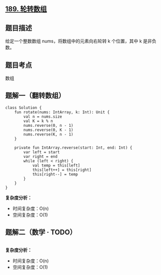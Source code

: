 ## [189. 轮转数组](https://leetcode.cn/problems/rotate-array)

## 题目描述

给定一个整数数组 nums，将数组中的元素向右轮转 k 个位置，其中 k 是非负数。

## 题目考点

数组

## 题解一（翻转数组）
 
```
class Solution {
    fun rotate(nums: IntArray, k: Int): Unit {
        val n = nums.size
        val K = k % n
        nums.reverse(0, n - 1)
        nums.reverse(0, K - 1)
        nums.reverse(K, n - 1)
    }

    private fun IntArray.reverse(start: Int, end: Int) {
        var left = start
        var right = end
        while (left < right) {
            val temp = this[left]
            this[left++] = this[right]
            this[right--] = temp
        }
    }
}
```

**复杂度分析：**

- 时间复杂度：O(n)
- 空间复杂度：O(1) 

## 题解二（数学 · TODO）

```
```

**复杂度分析：**

- 时间复杂度：O(n)
- 空间复杂度：O(1) 
